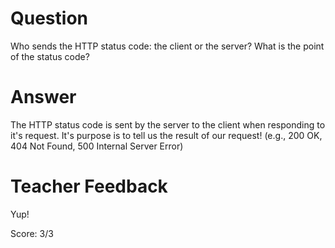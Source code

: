 # Question

Who sends the HTTP status code: the client or the server? What is the point of the status code?

# Answer

The HTTP status code is sent by the server to the client when responding to it's request. It's purpose is to tell us the result of our request! (e.g., 200 OK, 404 Not Found, 500 Internal Server Error)

# Teacher Feedback

Yup!

Score: 3/3